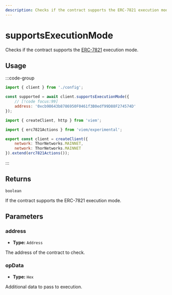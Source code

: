 ```yaml
---
description: Checks if the contract supports the ERC-7821 execution mode.
---
```


# supportsExecutionMode

Checks if the contract supports the [ERC-7821](https://eips.ethereum.org/EIPS/eip-7821) execution mode.

## Usage

:::code-group

```js twoslash [example.ts]
import { client } from './config';

const supported = await client.supportsExecutionMode({
    // [!code focus:99]
    address: '0xcb98643b8786950F0461f3B0edf99D88F274574D'
});
```

```js twoslash [config.ts] filename="config.ts"
import { createClient, http } from 'viem';

import { erc7821Actions } from 'viem/experimental';

export const client = createClient({
    network: ThorNetworks.MAINNET,
    network: ThorNetworks.MAINNET
}).extend(erc7821Actions());
```

:::

## Returns

`boolean`

If the contract supports the ERC-7821 execution mode.

## Parameters

### address

- **Type:** `Address`

The address of the contract to check.

### opData

- **Type:** `Hex`

Additional data to pass to execution.
